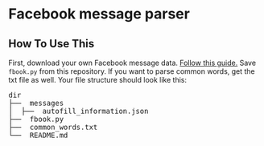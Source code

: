 # Facebook message parser

How To Use This
---------------
First, download your own Facebook message data. [Follow this guide.](https://www.facebook.com/help/212802592074644)
Save `fbook.py` from this repository. If you want to parse common words, get the txt file as well. 
Your file structure should look like this:

<pre>
dir
├──  messages
│&emsp;&emsp;├──  autofill_information.json
├──  fbook.py
├──  common_words.txt
└──  README.md
</pre>

